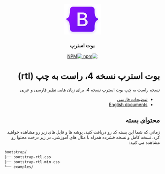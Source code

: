 <p align="center">
    <img src="./resource-images/Bootsrap-Logo.png" width="120">
</p>

<div dir=rtl>
<h3 align="center">بوت استرپ</h3>
<div align="center">
    <a href="https://www.npmjs.com/package/my-bootstrap-v4-rtl">
        <img alt="npm" src="https://img.shields.io/npm/v/my-bootstrap-v4-rtl">
    </a>
    <a href="https://www.npmjs.com/package/my-bootstrap-v4-rtl">
        <img alt="NPM" src="https://img.shields.io/npm/l/my-bootstrap-v4-rtl">
    </a>
</div>

# بوت استرپ نسخه 4، راست به چپ (rtl)
نسخه راست به چپ بوت استرپ نسخه 4، برای زبان هایی نظیر فارسی و عربی

- [توضیحات فارسی](./README-FA.md)
- [English documents](./README.md)

## محتوای بسته
زمانی که شما این بسته کد رو دریافت کنید، پوشه ها و فایل های زیر رو مشاهده خواهید کرد.
نسخه کامل و نسخه فشرده همراه با مثال های آموزشی. در زیر درخت محتوا رو مشاهده می کنید:
</div>

```
bootstrap/
├── bootstrap-rtl.css
├── bootstrap-rtl.min.css
└── examples/
```
